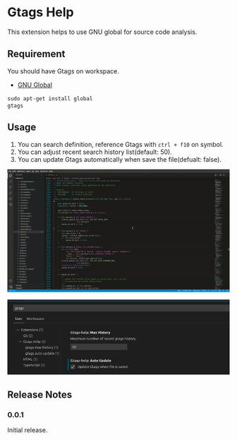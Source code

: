 # Gtags Help

This extension helps to use GNU global for source code analysis.

## Requirement

You should have Gtags on workspace.
* [GNU Global](https://www.gnu.org/software/global/)
```
sudo apt-get install global
gtags
```

## Usage
1. You can search definition, reference Gtags with `ctrl + f10` on symbol.
2. You can adjust recent search history list(default: 50).
3. You can update Gtags automatically when save the file(defualt: false).

![example](resources/searchGtags.gif)

![config](resources/configuration.jpg)

## Release Notes

### 0.0.1

Initial release.